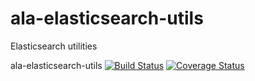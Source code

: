 # ala-elasticsearch-utils
Elasticsearch utilities

ala-elasticsearch-utils [![Build Status](https://travis-ci.org/AtlasOfLivingAustralia/ala-elasticsearch-utils.svg?branch=master)](http://travis-ci.org/AtlasOfLivingAustralia/ala-elasticsearch-utils) [![Coverage Status](https://coveralls.io/repos/github/AtlasOfLivingAustralia/ala-elasticsearch-utils/badge.svg)](https://coveralls.io/github/AtlasOfLivingAustralia/ala-elasticsearch-utils)
